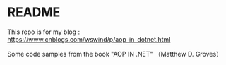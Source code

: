 # README

This repo is for my blog : <https://www.cnblogs.com/wswind/p/aop_in_dotnet.html>

Some code samples from the book "AOP IN .NET" （Matthew D. Groves）
